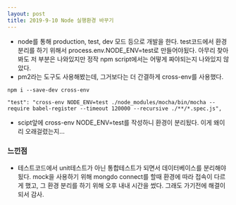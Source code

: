 ```yaml
---
layout: post
title: 2019-9-10 Node 실행환경 바꾸기
---
```


- node를 통해 production, test, dev 모드 등으로 개발을 한다. test코드에서 환경 분리를 하기 위해서 process.env.NODE_ENV=test로 만들어야됬다. 아무리 찾아봐도 저 부분은 나와있지만 정작 npm script에서는 어떻게 짜야되는지 나와있지 않았다.
- pm2라는 도구도 사용해봤는데, 그거보다는 더 간결하게 cross-env를 사용했다.

```
npm i --save-dev cross-env

"test": "cross-env NODE_ENV=test ./node_modules/mocha/bin/mocha --require babel-register --timeout 120000 --recursive ./**/*.spec.js",
```
- scipt앞에 cross-env NODE_ENV=test를 작성하니 환경이 분리됬다. 이게 왜이리 오래걸렸는지...

### 느낀점

- 테스트코드에서 unit테스트가 아닌 통합테스트가 되면서 데이터베이스를 분리해야됬다. mock을 사용하기 위해 mongdo connect를 할때 환경에 따라 접속이 다르게 했고, 그 환경 분리를 하기 위해 오후 내내 시간을 썼다. 그래도 가기전에 해결이 되서 감사.
